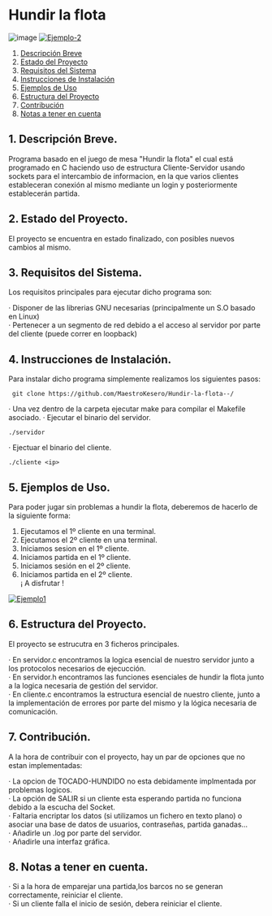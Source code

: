 # Hundir la flota 
![image](https://github.com/MaestroKesero/Hundir-la-flota/assets/90833008/ca7b2583-93f4-4a23-a7e7-6c84797cac92)
<a href="https://ibb.co/zVv6KnF"><img src="https://i.ibb.co/r2rdn73/Ejemplo-2.png" alt="Ejemplo-2" border="0"></a>

1. [Descripción Breve](#1-descripción-breve)
2. [Estado del Proyecto](#2-estado-del-proyecto)
3. [Requisitos del Sistema](#3-requisitos-del-sistema)
4. [Instrucciones de Instalación](#4-instrucciones-de-instalación)
5. [Ejemplos de Uso](#5-ejemplos-de-uso)
6. [Estructura del Proyecto](#6-estructura-del-proyecto)
7. [Contribución](#7-contribución)
8. [Notas a tener en cuenta](#8-notas-a-tener-en-cuenta)


## 1. Descripción Breve.

Programa basado en el juego de mesa "Hundir la flota" el cual está programado en C haciendo uso de estructura Cliente-Servidor usando sockets
para el intercambio de informacion, en la que varios clientes estableceran conexión al mismo mediante un login y posteriormente establecerán
 partida.

## 2. Estado del Proyecto.

El proyecto se encuentra en estado finalizado, con posibles nuevos cambios al mismo.



## 3. Requisitos del Sistema.

Los requisitos principales para ejecutar dicho programa son:

&middot; Disponer de las librerias GNU necesarias (principalmente un S.O basado en Linux)  
&middot; Pertenecer a un segmento de red debido a el acceso al servidor por parte del cliente (puede correr en loopback)  



## 4. Instrucciones de Instalación.

Para instalar dicho programa simplemente realizamos los siguientes pasos:

     git clone https://github.com/MaestroKesero/Hundir-la-flota--/  
     
 &middot; Una vez dentro de la carpeta ejecutar make para compilar el Makefile asociado. 
 &middot; Ejecutar el binario del servidor.
 
    ./servidor   
&middot; Ejectuar el binario del cliente.

    ./cliente <ip>  


## 5. Ejemplos de Uso.

Para poder jugar sin problemas a hundir la flota, deberemos de hacerlo de la siguiente forma:

1. Ejecutamos el 1º cliente en una terminal.<br>
2. Ejecutamos el 2º cliente en una terminal.<br>
3. Iniciamos sesion en el 1º cliente.<br>
4. Iniciamos partida en el 1º cliente.<br>
5. Iniciamos sesión en el 2º cliente.<br>
6. Iniciamos partida en el 2º cliente.<br>
¡ A disfrutar !<br>

<a href="https://ibb.co/4spqcrT"><img src="https://i.ibb.co/KNWPYvq/Ejemplo1.png" alt="Ejemplo1" border="0"></a>


## 6. Estructura del Proyecto.

El proyecto se estrucutra en 3 ficheros principales.
    
&middot; En servidor.c encontramos la logica esencial de nuestro servidor junto a los protocolos necesarios de ejecucción.<br>
&middot; En servidor.h encontramos las funciones esenciales de hundir la flota junto a la logica necesaria de gestión del servidor.<br>
&middot; En cliente.c encontramos la estructura esencial de nuestro cliente, junto a la implementación de errores por parte del mismo y la lógica necesaria de comunicación.<br>


## 7. Contribución.

A la hora de contribuir con el proyecto, hay un par de opciones que no estan implementadas:

&middot; La opcion de TOCADO-HUNDIDO no esta debidamente implmentada por problemas logicos.<br>
&middot; La opción de SALIR si un cliente esta esperando partida no funciona debido a la escucha del Socket.<br>
&middot; Faltaria encriptar los datos (si utilizamos un fichero en texto plano) o asociar una base de datos de usuarios, contraseñas, partida ganadas...<br>
&middot; Añadirle un .log por parte del servidor.<br>
&middot; Añadirle una interfaz gráfica.<br>


## 8. Notas a tener en cuenta.

&middot; Si a la hora de emparejar una partida,los barcos no se generan correctamente, reiniciar el cliente.<br>
&middot; Si un cliente falla el inicio de sesión, debera reiniciar el cliente.<br>
